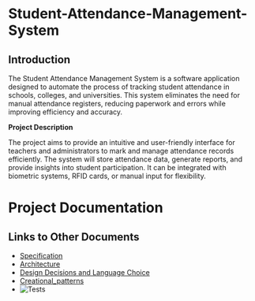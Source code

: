 # Student-Attendance-Management-System

## Introduction

The Student Attendance Management System is a software application designed to automate the process of tracking student attendance in schools, colleges, and universities. This system eliminates the need for manual attendance registers, reducing paperwork and errors while improving efficiency and accuracy.

**Project Description**

The project aims to provide an intuitive and user-friendly interface for teachers and administrators to mark and manage attendance records efficiently. The system will store attendance data, generate reports, and provide insights into student participation. It can be integrated with biometric systems, RFID cards, or manual input for flexibility.
# Project Documentation

## Links to Other Documents
- [Specification](./SPECIFICATION.md)
- [Architecture](./ARCHITECTURE.md)
- [Design Decisions and Language Choice](docs/Design-Decisions.md)
- [Creational_patterns](Justification.md)
- ![Tests](https://img.shields.io/badge/tests-passing-brightgreen)

